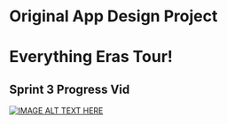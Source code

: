 Original App Design Project
===

# Everything Eras Tour!

## Sprint 3 Progress Vid
[![IMAGE ALT TEXT HERE](https://img.youtube.com/vi/p3_ogZQ4Nic/0.jpg)](https://www.youtube.com/watch?v=p3_ogZQ4Nic)
